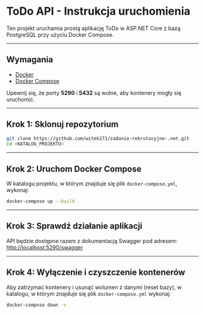 # ToDo API - Instrukcja uruchomienia

Ten projekt uruchamia prostą aplikację ToDo w ASP.NET Core z bazą PostgreSQL przy użyciu Docker Compose.

---

## Wymagania

- <a href="https://www.docker.com/get-started" target="_blank" rel="noopener noreferrer">Docker</a>
- <a href="https://docs.docker.com/compose/install/" target="_blank" rel="noopener noreferrer">Docker Compose</a>

Upewnij się, że porty **5290** i **5432** są wolne, aby kontenery mogły się uruchomić.

---

## Krok 1: Sklonuj repozytorium

```bash
git clone https://github.com/witek171/zadanie-rekrutacyjne-.net.git
cd <KATALOG_PROJEKTU>
```

---

## Krok 2: Uruchom Docker Compose

W katalogu projektu, w którym znajduje się plik `docker-compose.yml`, wykonaj:

```bash
docker-compose up --build
```

---

## Krok 3: Sprawdź działanie aplikacji

API będzie dostępne razem z dokumentacją Swagger pod adresem: <a href="http://localhost:5290/swagger" target="_blank" rel="noopener noreferrer">http://localhost:5290/swagger</a>

---

## Krok 4: Wyłączenie i czyszczenie kontenerów

Aby zatrzymać kontenery i usunąć wolumen z danymi (reset bazy), w katalogu, w którym znajduje się plik `docker-compose.yml` wykonaj:

```bash
docker-compose down -v
```

